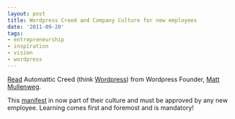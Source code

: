```yaml
---
layout: post
title: Wordpress Creed and Company Culture for new employees
date: '2011-09-20'
tags:
- entrepreneurship
- inspiration
- vision
- wordpress
---
```


[Read](http://ma.tt/2011/09/automattic-creed/) Automattic Creed (think
[Wordpress](http://wordpress.com/)) from Wordpress Founder,
[Matt Mullenweg](http://ma.tt/).

This
[manifest](http://ma.tt/2011/09/automattic-creed/) in now part of their culture and must be approved by any new employee. Learning comes first and foremost and is mandatory!
